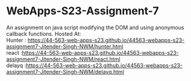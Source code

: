 # WebApps-S23-Assignment-7
An assignment on java script modifying the DOM and using anonymous callback functions.
Hosted At:<br>
Hunter : https://44-563-web-apps-s23.github.io/44563-webapps-s23-assignment7-Jitender-Singh-NWM/hunter.html<br>
react :https://44-563-web-apps-s23.github.io/44563-webapps-s23-assignment7-Jitender-Singh-NWM/react.html<br>
delayq :https://44-563-web-apps-s23.github.io/44563-webapps-s23-assignment7-Jitender-Singh-NWM/delayq.html<br>